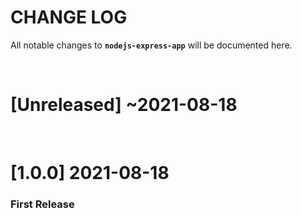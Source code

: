 # CHANGE LOG

All notable changes to **`nodejs-express-app`** will be documented here.

<br/>

# [Unreleased] ~2021-08-18

<br/>

# [1.0.0] 2021-08-18

### First Release
